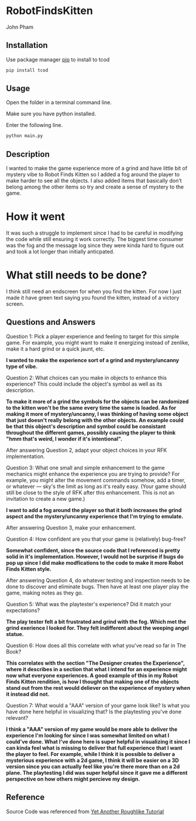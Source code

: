 # RobotFindsKitten
John Pham

## Installation
Use package manager [pip](https://pip.pypa.io/en/stable/) to install to tcod

```bash
pip install tcod
```

## Usage
Open the folder in a terminal command line.

Make sure you have python installed.

Enter the following line.

```bash
python main.py
```

## Description
I wanted to make the game experience more of a grind and have little bit of mystery vibe to Robot Finds Kitten so I added a fog around the player to make harder to see all the objects. I also added items that basically don't belong among the other items so try and create a sense of mystery to the game. 

# How it went
It was such a struggle to implement since I had to be careful in modifying the code while still ensuring it work correctly. The biggest time consumer was the fog and the message log since they were kinda hard to figure out and took a lot longer than initially anticpated. 

# What still needs to be done?
I think still need an endscreen for when you find the kitten. For now I just made it have green text saying you found the kitten, instead of a victory screen.

## Questions and Answers

Question 1: Pick a player experience and feeling to target for this simple game. For example, you might want to make it energizing instead of zenlike, make it a hard grind or a quick jaunt, etc.

**I wanted to make the experience sort of a grind and mystery/uncanny type of vibe.**

Question 2: What choices can you make in objects to enhance this experience? This could include the object's symbol as well as its description.

**To make it more of a grind the symbols for the objects can be randomized to the kitten won't be the same every time the same is loaded. As for making it more of mystery/uncanny, I was thinking of having some object that just doesn't really belong with the other objects. An example could be that this object's description and symbol could be consistant throughout the different games, possibly causing the player to think "hmm that's weird, I wonder if it's intentional".**

After answering Question 2, adapt your object choices in your RFK implementation.

Question 3: What one small and simple enhancement to the game mechanics might enhance the experience you are trying to provide? For example, you might alter the movement commands somehow, add a timer, or whatever — sky's the limit as long as it's really easy. (Your game should still be close to the style of RFK after this enhancement. This is not an invitation to create a new game.)

**I want to add a fog around the player so that it both increases the grind aspect and the mystery/uncanny experience that I'm trying to emulate.**

After answering Question 3, make your enhancement.

Question 4: How confident are you that your game is (relatively) bug-free?

**Somewhat confident, since the source code that I referenced is pretty solid in it's implementation. However, I would not be surprise if bugs do pop up since I did make modfications to the code to make it more Robot Finds Kitten style.**

After answering Question 4, do whatever testing and inspection needs to be done to discover and eliminate bugs. Then have at least one player play the game, making notes as they go.

Question 5: What was the playtester's experience? Did it match your expectations?

**The play tester felt a bit frustrated and grind with the fog. Which met the grind exerience I looked for. They felt indifferent about the weeping angel statue.**

Question 6: How does all this correlate with what you've read so far in The Book?

**This correlates with the section "The Designer creates the Experience", where it describes in a section that what I intend for an experience might now what everyone experiences. A good example of this in my Robot Finds Kitten rendition, is how I thought that making one of the objects stand out from the rest would deliever on the experience of mystery when it instead did not.**

Question 7: What would a "AAA" version of your game look like? Is what you have done here helpful in visualizing that? Is the playtesting you've done relevant?

**I think a "AAA" version of my game would be more able to deliver the experience I'm looking for since I was somewhat limited on what I could've done. What I've done here is super helpful in visualizing it since I can kinda feel what is missing to deliver that full experience that I want the player to feel. For example, while I think it is possible to deliver a mysterious experience with a 2d game, I think it will be easier on a 3D version since you can actually feel like you're there more than on a 2d plane. The playtesting I did was super helpful since it gave me a different perspective on how others might percieve my design.**

## Reference

Source Code was referenced from [Yet Another Roughlike Tutorial](http://rogueliketutorials.com/tutorials/tcod/v2/)